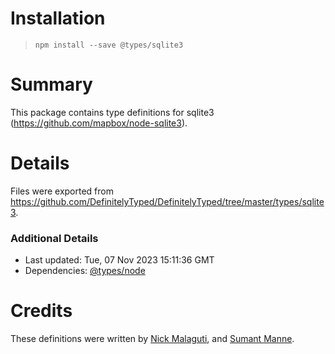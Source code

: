 # Installation
> `npm install --save @types/sqlite3`

# Summary
This package contains type definitions for sqlite3 (https://github.com/mapbox/node-sqlite3).

# Details
Files were exported from https://github.com/DefinitelyTyped/DefinitelyTyped/tree/master/types/sqlite3.

### Additional Details
 * Last updated: Tue, 07 Nov 2023 15:11:36 GMT
 * Dependencies: [@types/node](https://npmjs.com/package/@types/node)

# Credits
These definitions were written by [Nick Malaguti](https://github.com/nmalaguti), and [Sumant Manne](https://github.com/dpyro).
